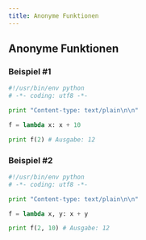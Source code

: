 ```yaml
---
title: Anonyme Funktionen
---
```


## Anonyme Funktionen

### Beispiel #1

```python
#!/usr/bin/env python
# -*- coding: utf8 -*-

print "Content-type: text/plain\n\n"

f = lambda x: x + 10

print f(2) # Ausgabe: 12
```

### Beispiel #2

```python
#!/usr/bin/env python
# -*- coding: utf8 -*-

print "Content-type: text/plain\n\n"

f = lambda x, y: x + y

print f(2, 10) # Ausgabe: 12
```
